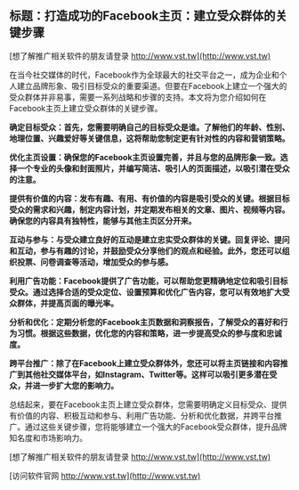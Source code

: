## **标题：打造成功的Facebook主页：建立受众群体的关键步骤**

[想了解推广相关软件的朋友请登录 http://www.vst.tw](http://www.vst.tw)

在当今社交媒体的时代，Facebook作为全球最大的社交平台之一，成为企业和个人建立品牌形象、吸引目标受众的重要渠道。但要在Facebook上建立一个强大的受众群体并非易事，需要一系列战略和步骤的支持。本文将为您介绍如何在Facebook主页上建立受众群体的关键步骤。

**确定目标受众：首先，您需要明确自己的目标受众是谁。了解他们的年龄、性别、地理位置、兴趣爱好等关键信息，这将帮助您制定更有针对性的内容和营销策略。**

**优化主页设置：确保您的Facebook主页设置完善，并且与您的品牌形象一致。选择一个专业的头像和封面照片，并编写简洁、吸引人的页面描述，以吸引潜在受众的注意。**

**提供有价值的内容：发布有趣、有用、有价值的内容是吸引受众的关键。根据目标受众的需求和兴趣，制定内容计划，并定期发布相关的文章、图片、视频等内容。确保您的内容具有独特性，能够与其他主页区分开来。**

**互动与参与：与受众建立良好的互动是建立忠实受众群体的关键。回复评论、提问和互动，参与有趣的讨论，并鼓励受众分享他们的观点和经验。此外，您还可以组织投票、问卷调查等活动，增加受众的参与感。**

**利用广告功能：Facebook提供了广告功能，可以帮助您更精确地定位和吸引目标受众。通过选择合适的受众定位、设置预算和优化广告内容，您可以有效地扩大受众群体，并提高页面的曝光率。**

**分析和优化：定期分析您的Facebook主页数据和洞察报告，了解受众的喜好和行为习惯。根据这些数据，优化您的内容和策略，进一步提高受众的参与度和忠诚度。**

**跨平台推广：除了在Facebook上建立受众群体外，您还可以将主页链接和内容推广到其他社交媒体平台，如Instagram、Twitter等。这样可以吸引更多潜在受众，并进一步扩大您的影响力。**

总结起来，要在Facebook主页上建立受众群体，您需要明确定义目标受众、提供有价值的内容、积极互动和参与、利用广告功能、分析和优化数据，并跨平台推广。通过这些关键步骤，您将能够建立一个强大的Facebook受众群体，提升品牌知名度和市场影响力。

[想了解推广相关软件的朋友请登录 http://www.vst.tw](http://www.vst.tw)


[访问软件官网 http://www.vst.tw](http://www.vst.tw)
